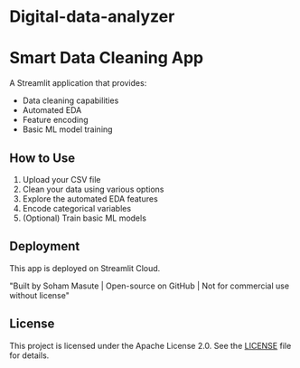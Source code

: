 # Digital-data-analyzer
# Smart Data Cleaning App

A Streamlit application that provides:
- Data cleaning capabilities
- Automated EDA
- Feature encoding
- Basic ML model training

## How to Use
1. Upload your CSV file
2. Clean your data using various options
3. Explore the automated EDA features
4. Encode categorical variables
5. (Optional) Train basic ML models

## Deployment
This app is deployed on Streamlit Cloud.

"Built by Soham Masute | Open-source on GitHub | Not for commercial use without license"
## License

This project is licensed under the Apache License 2.0.
See the [LICENSE](./LICENSE) file for details.
